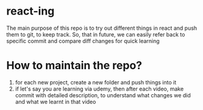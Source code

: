 # react-ing
The main purpose of this repo is to try out different things in react and push them to git, to keep track. So, that in future, we can easily refer back to specific commit and compare diff changes for quick learning

# How to maintain the repo?

1. for each new project, create a new folder and push things into it
2. if let's say you are learning via udemy, then after each video, make commit with detailed description, to understand what changes we did and what we learnt in that video

